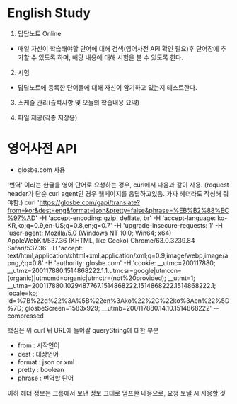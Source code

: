 # English Study

1. 답답노트 Online
- 매일 자신이 학습해야할 단어에 대해 검색(영어사전 API 확인 필요)후 단어장에 추가할 수 있도록 하며, 해당 내용에 대해 시험을 볼 수 있도록 한다.

2. 시험
- 답답노트에 등록한 단어들에 대해 자신이 암기하고 있는지 테스트한다.

3. 스케쥴 관리(출석사항 및 오늘의 학습내용 요약)

4. 파일 제공(각종 저장용)

# 영어사전 API
- glosbe.com 사용

'번역' 이라는 한글을 영어 단어로 요청하는 경우, curl에서 다음과 같이 사용.
(request header가 단순 curl agent인 경우 웹페이지를 응답하고있음. 가짜 헤더라도 작성해 줘야함.)
curl 'https://glosbe.com/gapi/translate?from=kor&dest=eng&format=json&pretty=false&phrase=%EB%B2%88%EC%97%AD' -H 'accept-encoding: gzip, deflate, br' -H 'accept-language: ko-KR,ko;q=0.9,en-US;q=0.8,en;q=0.7' -H 'upgrade-insecure-requests: 1' -H 'user-agent: Mozilla/5.0 (Windows NT 10.0; Win64; x64) AppleWebKit/537.36 (KHTML, like Gecko) Chrome/63.0.3239.84 Safari/537.36' -H 'accept: text/html,application/xhtml+xml,application/xml;q=0.9,image/webp,image/apng,*/*;q=0.8' -H 'authority: glosbe.com' -H 'cookie: __utmc=200117880; __utmz=200117880.1514868222.1.1.utmcsr=google|utmccn=(organic)|utmcmd=organic|utmctr=(not%20provided); __utmt=1; __utma=200117880.1029487767.1514868222.1514868222.1514868222.1; locale=ko; ld=%7B%22d%22%3A%5B%22en%3Ako%22%2C%22ko%3Aen%22%5D%7D; glosbeScreen=1583x929; __utmb=200117880.14.10.1514868222' --compressed

핵심은 위 curl 뒤 URL에 들어갈 queryString에 대한 부분
- from : 시작언어
- dest : 대상언어
- format : json or xml
- pretty : boolean
- phrase : 번역할 단어

이하 헤더 정보는 크롬에서 보낸 정보 그대로 덤프한 내용으로, 요청 보낼 시 사용할 것

